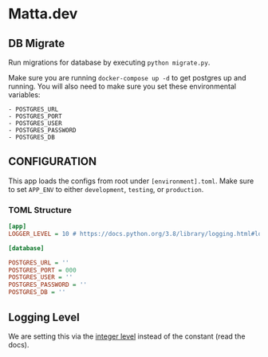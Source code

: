 # Matta.dev

## DB Migrate

Run migrations for database by executing `python migrate.py`.

Make sure you are running `docker-compose up -d` to get postgres up and running. You will also need to make sure you set these environmental variables:

```
- POSTGRES_URL
- POSTGRES_PORT
- POSTGRES_USER
- POSTGRES_PASSWORD
- POSTGRES_DB
```

## CONFIGURATION

This app loads the configs from root under `[environment].toml`. Make sure to set `APP_ENV` to either `development`, `testing`, or `production`.

### TOML Structure

```ini
[app]
LOGGER_LEVEL = 10 # https://docs.python.org/3.8/library/logging.html#logging-levels

[database]

POSTGRES_URL = ''
POSTGRES_PORT = 000
POSTGRES_USER = ''
POSTGRES_PASSWORD = ''
POSTGRES_DB = ''
```

## Logging Level

We are setting this via the [integer level](https://docs.python.org/3.8/library/logging.html#logging-levels) instead of the constant (read the docs).